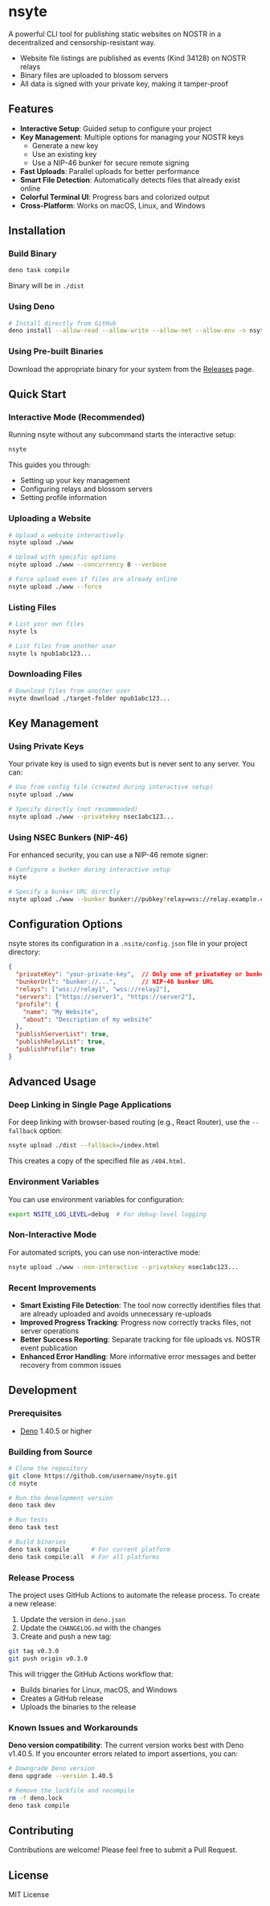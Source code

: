 # nsyte

A powerful CLI tool for publishing static websites on NOSTR in a decentralized and censorship-resistant way.

- Website file listings are published as events (Kind 34128) on NOSTR relays
- Binary files are uploaded to blossom servers
- All data is signed with your private key, making it tamper-proof

## Features

- **Interactive Setup**: Guided setup to configure your project
- **Key Management**: Multiple options for managing your NOSTR keys
  - Generate a new key
  - Use an existing key
  - Use a NIP-46 bunker for secure remote signing
- **Fast Uploads**: Parallel uploads for better performance
- **Smart File Detection**: Automatically detects files that already exist online
- **Colorful Terminal UI**: Progress bars and colorized output
- **Cross-Platform**: Works on macOS, Linux, and Windows

## Installation

### Build Binary

```bash 
deno task compile
```

Binary will be in `./dist`

### Using Deno

```bash
# Install directly from GitHub
deno install --allow-read --allow-write --allow-net --allow-env -n nsyte https://raw.githubusercontent.com/username/nsyte/main/src/cli.ts
```

### Using Pre-built Binaries

Download the appropriate binary for your system from the [Releases](https://github.com/username/nsyte/releases) page.

## Quick Start

### Interactive Mode (Recommended)

Running nsyte without any subcommand starts the interactive setup:

```bash
nsyte
```

This guides you through:
- Setting up your key management
- Configuring relays and blossom servers
- Setting profile information

### Uploading a Website

```bash
# Upload a website interactively
nsyte upload ./www

# Upload with specific options
nsyte upload ./www --concurrency 8 --verbose

# Force upload even if files are already online
nsyte upload ./www --force
```

### Listing Files

```bash
# List your own files
nsyte ls

# List files from another user
nsyte ls npub1abc123...
```

### Downloading Files

```bash
# Download files from another user
nsyte download ./target-folder npub1abc123...
```

## Key Management

### Using Private Keys

Your private key is used to sign events but is never sent to any server. You can:

```bash
# Use from config file (created during interactive setup)
nsyte upload ./www

# Specify directly (not recommended)
nsyte upload ./www --privatekey nsec1abc123...
```

### Using NSEC Bunkers (NIP-46)

For enhanced security, you can use a NIP-46 remote signer:

```bash
# Configure a bunker during interactive setup
nsyte

# Specify a bunker URL directly
nsyte upload ./www --bunker bunker://pubkey?relay=wss://relay.example.com&secret=abc123
```

## Configuration Options

nsyte stores its configuration in a `.nsite/config.json` file in your project directory:

```json
{
  "privateKey": "your-private-key",  // Only one of privateKey or bunkerUrl will be set
  "bunkerUrl": "bunker://...",       // NIP-46 bunker URL
  "relays": ["wss://relay1", "wss://relay2"],
  "servers": ["https://server1", "https://server2"],
  "profile": {
    "name": "My Website",
    "about": "Description of my website"
  },
  "publishServerList": true,
  "publishRelayList": true,
  "publishProfile": true
}
```

## Advanced Usage

### Deep Linking in Single Page Applications

For deep linking with browser-based routing (e.g., React Router), use the `--fallback` option:

```bash
nsyte upload ./dist --fallback=/index.html
```

This creates a copy of the specified file as `/404.html`.

### Environment Variables

You can use environment variables for configuration:

```bash
export NSITE_LOG_LEVEL=debug  # For debug-level logging
```

### Non-Interactive Mode

For automated scripts, you can use non-interactive mode:

```bash
nsyte upload ./www --non-interactive --privatekey nsec1abc123...
```

### Recent Improvements

- **Smart Existing File Detection**: The tool now correctly identifies files that are already uploaded and avoids unnecessary re-uploads
- **Improved Progress Tracking**: Progress now correctly tracks files, not server operations
- **Better Success Reporting**: Separate tracking for file uploads vs. NOSTR event publication
- **Enhanced Error Handling**: More informative error messages and better recovery from common issues

## Development

### Prerequisites

- [Deno](https://deno.land/) 1.40.5 or higher

### Building from Source

```bash
# Clone the repository
git clone https://github.com/username/nsyte.git
cd nsyte

# Run the development version
deno task dev

# Run tests
deno task test

# Build binaries
deno task compile      # For current platform
deno task compile:all  # For all platforms
```

### Release Process

The project uses GitHub Actions to automate the release process. To create a new release:

1. Update the version in `deno.json`
2. Update the `CHANGELOG.md` with the changes
3. Create and push a new tag:

```bash
git tag v0.3.0
git push origin v0.3.0
```

This will trigger the GitHub Actions workflow that:
- Builds binaries for Linux, macOS, and Windows
- Creates a GitHub release
- Uploads the binaries to the release

### Known Issues and Workarounds

**Deno version compatibility**: The current version works best with Deno v1.40.5. If you encounter errors related to import assertions, you can:

```bash
# Downgrade Deno version
deno upgrade --version 1.40.5

# Remove the lockfile and recompile
rm -f deno.lock
deno task compile
```

## Contributing

Contributions are welcome! Please feel free to submit a Pull Request.

## License

MIT License 